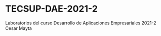 # TECSUP-DAE-2021-2
Laboratorios del curso Desarrollo de Aplicaciones Empresariales 2021-2 Cesar Mayta
